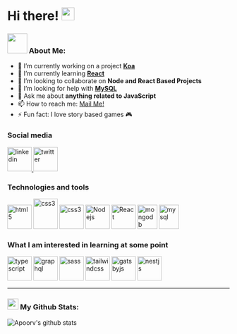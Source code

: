 # Hi there! <img src="https://github.com/TheDudeThatCode/TheDudeThatCode/blob/master/Assets/Hi.gif" width="29px">

### <img src="https://github.com/TheDudeThatCode/TheDudeThatCode/blob/master/Assets/Developer.gif" width="45px"> About Me:
- 🔭 I’m currently working on a project **[Koa](https://koajs.com)**
- 🌱 I’m currently learning **[React](https://reactjs.org)**
- 👯 I’m looking to collaborate on **Node and React Based Projects**
- 🤔 I’m looking for help with **[MySQL](https://www.mysql.com)**
- 💬 Ask me about **anything related to JavaScript**
- 📫 How to reach me: [Mail Me!](mailto:fatinanik129@gmail.com)
- ⚡ Fun fact: I love story based games 🎮

### Social media

<p>
  <a href="https://www.linkedin.com/in/anikaust" target="_blank">
    <img src="https://www.vectorlogo.zone/logos/linkedin/linkedin-icon.svg" alt="linkedin" width="55" height="55"/>
  </a>
  <a href="https://twitter.com/FatinAnik" target="_blank">
    <img src="https://www.vectorlogo.zone/logos/twitter/twitter-official.svg" alt="twitter" width="55" height="55"/>
  </a>
</p>

### Technologies and tools

<p>
  <img src="https://www.vectorlogo.zone/logos/w3_html5/w3_html5-icon.svg" alt="html5" width="55" height="55"/>
  <img src="https://upload.wikimedia.org/wikipedia/commons/d/d5/CSS3_logo_and_wordmark.svg" alt="css3" width="55" height="69"/>
  <img src="https://upload.wikimedia.org/wikipedia/commons/9/99/Unofficial_JavaScript_logo_2.svg" alt="css3" width="55" height="55"/>
  <img src="https://www.vectorlogo.zone/logos/nodejs/nodejs-icon.svg" alt="Nodejs" width="55" height="55"/>
  <img src="https://www.vectorlogo.zone/logos/reactjs/reactjs-icon.svg" alt="React" width="55" height="55"/>
  <img src="https://www.vectorlogo.zone/logos/mongodb/mongodb-icon.svg" alt="mongodb" width="45" height="55"/>
  <img src="https://www.vectorlogo.zone/logos/mysql/mysql-icon.svg" alt="mysql" width="45" height="55"/>   
</p>

### What I am interested in learning at some point 

<p>
  <img src="https://www.vectorlogo.zone/logos/typescriptlang/typescriptlang-icon.svg" alt="typescript" width="55" height="55"/>
  <img src="https://www.vectorlogo.zone/logos/graphql/graphql-icon.svg" alt="graphql" width="55" height="55"/>
  <img src="https://www.vectorlogo.zone/logos/sass-lang/sass-lang-icon.svg" alt="sass" width="55" height="55"/>
  <img src="https://www.vectorlogo.zone/logos/tailwindcss/tailwindcss-icon.svg" alt="tailwindcss" width="55" height="55"/>
  <img src="https://www.vectorlogo.zone/logos/gatsbyjs/gatsbyjs-icon.svg" alt="gatsbyjs" width="55" height="55"/>
  <img src="https://www.vectorlogo.zone/logos/nestjs/nestjs-icon.svg" alt="nestjs" width="55" height="55"/>
</p>

---
### <img src='https://media1.giphy.com/media/du3J3cXyzhj75IOgvA/giphy.gif?cid=ecf05e47x2g034i9pzwtzzsd3xgg2w9nr94t4tflbbgo3008&rid=giphy.gif' width='25px'> My Github Stats:
![Apoorv's github stats](https://github-readme-stats.vercel.app/api?username=fanik05&show_icons=true&title_color=ffc857&icon_color=8ac926&text_color=daf7dc&bg_color=151515&hide=issues&count_private=true&include_all_commits=true)


